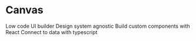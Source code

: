 # Canvas

Low code UI builder
Design system agnostic
Build custom components with React
Connect to data with typescript
